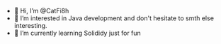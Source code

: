 - 👋 Hi, I’m @CatFi8h
- 👀 I’m interested in Java development and don't hesitate to smth else interesting. 
- 🌱 I’m currently learning Solididy just for fun

<!---
CatFi8h/CatFi8h is a ✨ special ✨ repository because its `README.md` (this file) appears on your GitHub profile.
You can click the Preview link to take a look at your changes.
--->
